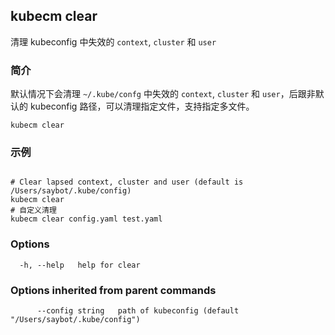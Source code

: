 ## kubecm clear

清理 kubeconfig 中失效的 `context`, `cluster` 和 `user`

### 简介

默认情况下会清理 `~/.kube/confg` 中失效的 `context`, `cluster` 和 `user`，后跟非默认的 kubeconfig 路径，可以清理指定文件，支持指定多文件。

```
kubecm clear
```

### 示例

```

# Clear lapsed context, cluster and user (default is /Users/saybot/.kube/config)
kubecm clear
# 自定义清理
kubecm clear config.yaml test.yaml

```

### Options

```
  -h, --help   help for clear
```

### Options inherited from parent commands

```
      --config string   path of kubeconfig (default "/Users/saybot/.kube/config")
```
